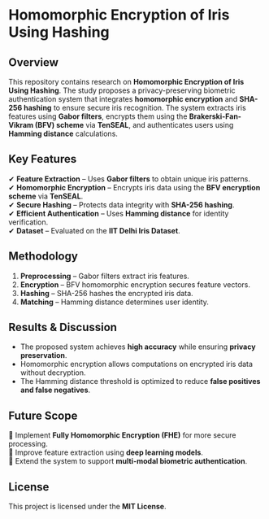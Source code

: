 # **Homomorphic Encryption of Iris Using Hashing**  

## **Overview**  
This repository contains research on **Homomorphic Encryption of Iris Using Hashing**. The study proposes a privacy-preserving biometric authentication system that integrates **homomorphic encryption** and **SHA-256 hashing** to ensure secure iris recognition. The system extracts iris features using **Gabor filters**, encrypts them using the **Brakerski-Fan-Vikram (BFV) scheme** via **TenSEAL**, and authenticates users using **Hamming distance** calculations.  

## **Key Features**  
✔ **Feature Extraction** – Uses **Gabor filters** to obtain unique iris patterns.  
✔ **Homomorphic Encryption** – Encrypts iris data using the **BFV encryption scheme** via **TenSEAL**.  
✔ **Secure Hashing** – Protects data integrity with **SHA-256 hashing**.  
✔ **Efficient Authentication** – Uses **Hamming distance** for identity verification.  
✔ **Dataset** – Evaluated on the **IIT Delhi Iris Dataset**.  

## **Methodology**  
1. **Preprocessing** – Gabor filters extract iris features.  
2. **Encryption** – BFV homomorphic encryption secures feature vectors.  
3. **Hashing** – SHA-256 hashes the encrypted iris data.  
4. **Matching** – Hamming distance determines user identity.  

## **Results & Discussion**  
- The proposed system achieves **high accuracy** while ensuring **privacy preservation**.  
- Homomorphic encryption allows computations on encrypted iris data without decryption.  
- The Hamming distance threshold is optimized to reduce **false positives and false negatives**.  

## **Future Scope**  
🔹 Implement **Fully Homomorphic Encryption (FHE)** for more secure processing.  
🔹 Improve feature extraction using **deep learning models**.  
🔹 Extend the system to support **multi-modal biometric authentication**.  

## **License**  
This project is licensed under the **MIT License**.  
